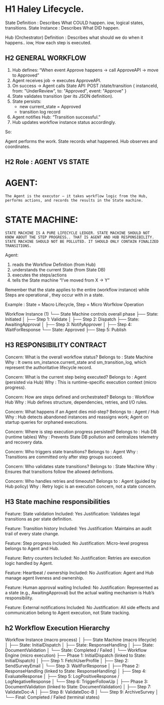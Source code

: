 # H1 Haley Lifecycle.

State Definition : Describes What COULD happen. iow, logical states, transitions.
State Instance : Describes What DID happen.

Hub (Orchestrator) Definition : Describes what should we do when it happens.. iow, How each step is executed.

## H2 GENERAL WORKFLOW

1.  Hub defines: “When event Approve happens → call ApproveAPI → move to Approved”
2.  Agent receives job → executes ApproveAPI.
3.  On success → Agent calls State API:
       POST /state/transition
       { instanceId, from: "UnderReview", to: "Approved", event: "Approve" }
4.  State validates transition (per its JSON definition).
5.  State persists:
       - new current_state = Approved
       - transition log record
6.  Agent notifies Hub: “Transition successful.”
7.  Hub updates workflow instance status accordingly.

So:

Agent performs the work.
State records what happened.
Hub observes and coordinates.

## H2 Role : AGENT VS STATE

# AGENT: 
    The Agent is the executor — it takes workflow logic from the Hub, performs actions, and records the results in the State machine.

# STATE MACHINE:
    STATE MACHINE IS A PURE LIFECYCLE LEDGER. STATE MACHINE SHOULD NOT KNOW ABOUT THE STEP PROGRESS.. THAT IS AGENT AND HUB RESPONSIBILITY. STATE MACHINE SHOULD NOT BE POLLUTED. IT SHOULD ONLY CONTAIN FINALIZED TRANSITIONS.


Agent:

1. reads the Workflow Definition (from Hub)
2. understands the current State (from State DB)
3. executes the steps/actions
4. tells the State machine “I’ve moved from X → Y”

Remember that the state applies to the entire (workflow instance) while Steps are operational , they occur with in a state.

Example : State = Macro Lifecycle, Step = Micro Worfklow Operation

Workflow Instance (1)
└── State Machine controls overall phase
    ├── State: Initiated
    │   ├── Step 1: Validate
    │   ├── Step 2: Dispatch
    ├── State: AwaitingApproval
    │   ├── Step 3: NotifyApprover
    │   ├── Step 4: WaitForResponse
    └── State: Approved
        ├── Step 5: Publish

## H3 RESPONSIBILITY CONTRACT

Concern: What is the overall workflow status?
Belongs to : State Machine
Why : It owns sm_instance.current_state and sm_transition_log, which represent the authoritative lifecycle record.

Concern: What is the current step being executed?
Belongs to : Agent (persisted via Hub)
Why : This is runtime-specific execution context (micro progress).

Concern: How are steps defined and orchestrated?
Belongs to : Workflow Hub
Why : Hub defines structure, dependencies, retries, and I/O rules.

Concern: What happens if an Agent dies mid-step?
Belongs to : Agent / Hub
Why : Hub detects abandoned instances and reassigns work; Agent on startup queries for orphaned executions.

Concern: Where is step execution progress persisted?
Belongs to : Hub DB (runtime tables)
Why : Prevents State DB pollution and centralizes telemetry and recovery data.

Concern: Who triggers state transitions?
Belongs to : Agent
Why : Transitions are committed only after step groups succeed.

Concern: Who validates state transitions?
Belongs to : State Machine
Why : Ensures that transitions follow the allowed definitions.

Concern: Who handles retries and timeouts?
Belongs to : Agent (guided by Hub policy)
Why : Retry logic is an execution concern, not a state concern.

## H3 State machine responsibilities

Feature: State validation
Included: Yes
Justification: Validates legal transitions as per state definition.

Feature: Transition history
Included: Yes
Justification: Maintains an audit trail of every state change.

Feature: Step progress
Included: No
Justification: Micro-level progress belongs to Agent and Hub.

Feature: Retry counters
Included: No
Justification: Retries are execution logic handled by Agent.

Feature: Heartbeat / ownership
Included: No
Justification: Agent and Hub manage agent liveness and ownership.

Feature: Human approval waiting
Included: No
Justification: Represented as a state (e.g., AwaitingApproval) but the actual waiting mechanism is Hub’s responsibility.

Feature: External notifications
Included: No
Justification: All side effects and communication belong to Agent execution, not State tracking.

## h2 Workflow Execution Hierarchy

Workflow Instance (macro process)
│
├── State Machine (macro lifecycle)
│     ├── State: InitialDispatch
│     ├── State: ResponseHandling
│     ├── State: DocumentValidation
│     └── State: Completed / Failed
│
└── Workflow Engine (micro execution)
      ├── Phase 1: InitialDispatch (linked to State: InitialDispatch)
      │    ├── Step 1: FetchUserProfile
      │    ├── Step 2: SendSurveyEmail
      │    └── Step 3: WaitForResponse
      │
      ├── Phase 2: ResponseHandling (linked to State: ResponseHandling)
      │    ├── Step 4: EvaluateResponse
      │    ├── Step 5: LogPositiveResponse / LogNegativeResponse
      │    └── Step 6: TriggerFollowUp
      │
      ├── Phase 3: DocumentValidation (linked to State: DocumentValidation)
      │    ├── Step 7: ValidateDoc-A
      │    ├── Step 8: ValidateDoc-B
      │    └── Step 9: ArchiveSurvey
      │
      └── Final: Completed / Failed (terminal states)
